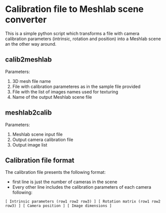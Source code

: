 # Calibration file to Meshlab scene converter

This is a simple python script which transforms a file with camera calibration parameters (intrinsic, rotation and position) into a Meshlab scene an the other way around.

## calib2meshlab

Parameters:

1. 3D mesh file name
2. File with calibration parameteres as in the sample file provided
3. File with the list of images names used for texturing
4. Name of the output Meshlab scene file

## meshlab2calib

Parameters:

1. Meshlab scene input file
2. Output camera calibration file
3. Output image list

## Calibration file format

The calibration file presents the following format:
- first line is just the number of cameras in the scene
- Every other line includes the calibration parameters of each camera following:

```
[ Intrinsic parameters (row1 row2 row3) ] [ Rotation matrix (row1 row2 row3) ] [ Camera position ] [ Image dimensions ]
```

